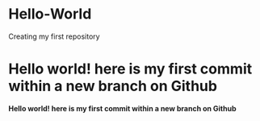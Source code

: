 # Hello-World
Creating my first repository
<html>
   <H1> Hello world! here is my first commit within a new branch on Github </H1> 
  <b> Hello world! here is my first commit within a new branch on Github </b> 
</html>
